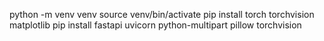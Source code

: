 python -m venv venv
source venv/bin/activate
pip install torch torchvision matplotlib
pip install fastapi uvicorn python-multipart pillow torchvision
